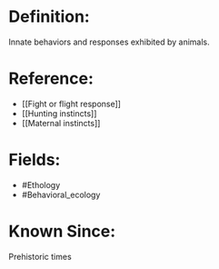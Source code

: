 

# Definition:
Innate behaviors and responses exhibited by animals.

# Reference:
- [[Fight or flight response]]
- [[Hunting instincts]]
- [[Maternal instincts]]

# Fields: 
- #Ethology
- #Behavioral_ecology

# Known Since:
Prehistoric times

